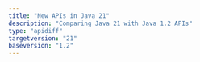 ```yaml
---
title: "New APIs in Java 21"
description: "Comparing Java 21 with Java 1.2 APIs"
type: "apidiff"
targetversion: "21"
baseversion: "1.2"
---
```

